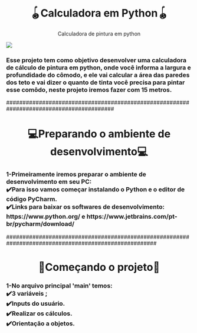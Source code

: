 
<h1 align="center">🪀Calculadora em Python🪀</h1>
<p align="center">Calculadora de pintura em python</p>
<img align="center" src="https://image.shutterstock.com/z/stock-photo-python-programming-language-the-developer-will-program-using-python-coding-writing-code-for-1670411941.jpg"/>
<h3> 
  Esse projeto tem como objetivo desenvolver uma calculadora de cálculo de  pintura em python, onde você informa a largura e profundidade do cômodo,
  e ele vai calcular a área das paredes dos teto e vai dizer o quanto de  tinta você precisa para pintar esse comôdo, neste projeto iremos fazer com 15 metros.
 </h3> 
 
 #########################################################################################
 
 <h1 align="center">💻Preparando o ambiente de desenvolvimento💻</h1>
 <h3> 
  1-Primeiramente iremos preparar o ambiente de desenvolvimento em seu PC:
  <br>✔️Para isso vamos começar instalando o Python e o editor de código PyCharm.
  <br>✔️Links para baixar os softwares de desenvolvimento:
  <br> https://www.python.org/ e https://www.jetbrains.com/pt-br/pycharm/download/ 
 </h3>
  ######################################################################################################
  
 <h1 align="center">🔨Começando o projeto🔨</h1>
 <h3>1-No arquivo principal 'main' temos:
  <br> ✔️3 variáveis ;
  <br> ✔️Inputs do usuário.
  <br> ✔️Realizar os cálculos.
  <br> ✔️Orientação a objetos.
  
 </h3>
